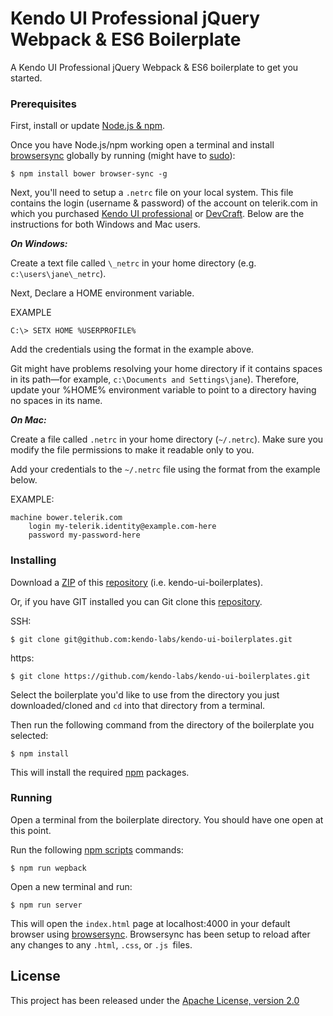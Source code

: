 # Kendo UI Professional jQuery Webpack & ES6 Boilerplate

A Kendo UI Professional jQuery Webpack & ES6 boilerplate to get you started.

### Prerequisites

First, install or update [Node.js & npm](https://nodejs.org/).

Once you have Node.js/npm working open a terminal and install [browsersync](https://www.browsersync.io/) globally by running (might have to [sudo](https://support.apple.com/en-us/HT202035)):

```
$ npm install bower browser-sync -g
```

Next, you'll need to setup a `.netrc` file on your local system. This file contains the login (username & password) of the account on telerik.com in which you purchased [Kendo UI professional](http://www.telerik.com/kendo-ui) or [DevCraft](http://www.telerik.com/devcraft). Below are the instructions for both Windows and Mac users.

***On Windows:***

Create a text file called `\_netrc` in your home directory (e.g. `c:\users\jane\_netrc`).

Next, Declare a HOME environment variable.

EXAMPLE

```
C:\> SETX HOME %USERPROFILE%
```

Add the credentials using the format in the example above.

Git might have problems resolving your home directory if it contains spaces in its path—for example, `c:\Documents and Settings\jane`). Therefore, update your %HOME% environment variable to point to a directory having no spaces in its name.

***On Mac:***

Create a file called `.netrc` in your home directory (`~/.netrc`). Make sure you modify the file permissions to make it readable only to you.

Add your credentials to the `~/.netrc` file using the format from the example below.

EXAMPLE:

```
machine bower.telerik.com
    login my-telerik.identity@example.com-here
    password my-password-here
```

### Installing

Download a [ZIP](https://github.com/kendo-labs/kendo-ui-boilerplates/archive/master.zip) of this [repository](https://github.com/kendo-labs/kendo-ui-boilerplates) (i.e. kendo-ui-boilerplates).

Or, if you have GIT installed you can Git clone this [repository](https://github.com/kendo-labs/kendo-ui-boilerplates).

SSH:

```
$ git clone git@github.com:kendo-labs/kendo-ui-boilerplates.git
```

https:

```
$ git clone https://github.com/kendo-labs/kendo-ui-boilerplates.git
```

Select the boilerplate you'd like to use from the directory you just downloaded/cloned and `cd` into that directory from a terminal.

Then run the following command from the directory of the boilerplate you selected:

```
$ npm install
```

This will install the required [npm](https://www.npmjs.com/) packages.

### Running

Open a terminal from the boilerplate directory. You should have one open at this point.

Run the following [npm scripts](https://docs.npmjs.com/misc/scripts) commands:

```
$ npm run wepback
```

Open a new terminal and run:

```
$ npm run server
```


This will open the `index.html` page at localhost:4000 in your default browser using [browsersync](https://www.browsersync.io/). Browsersync has been setup to reload after any changes to any `.html`, `.css`, or `.js `files.

## License

This project has been released under the [Apache License, version 2.0](http://www.apache.org/licenses/LICENSE-2.0.html)
